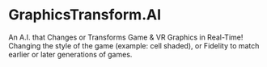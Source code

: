 # GraphicsTransform.AI
An A.I. that Changes or Transforms Game &amp; VR Graphics in Real-Time! Changing the style of the game (example: cell shaded), or Fidelity to match earlier or later generations of games.
